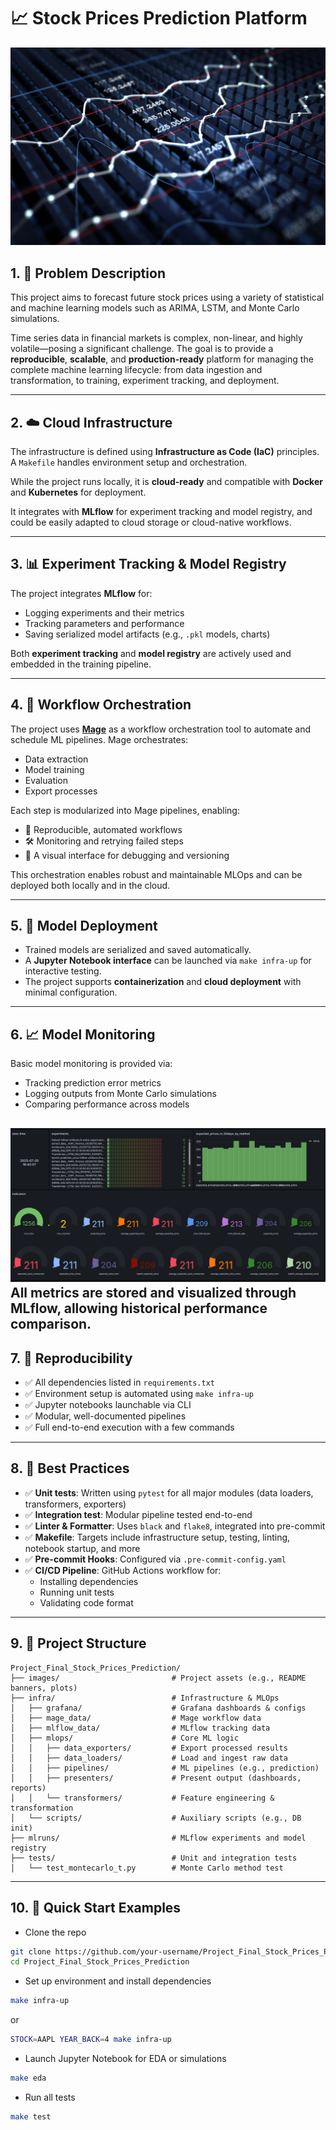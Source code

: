 # 📈 Stock Prices Prediction Platform
![Stock Prediction Banner](./images/stockprices.jpg)
## 1. 🧩 Problem Description

This project aims to forecast future stock prices using a variety of statistical and machine learning models such as ARIMA, LSTM, and Monte Carlo simulations.

Time series data in financial markets is complex, non-linear, and highly volatile—posing a significant challenge.
The goal is to provide a **reproducible**, **scalable**, and **production-ready** platform for managing the complete machine learning lifecycle: from data ingestion and transformation, to training, experiment tracking, and deployment.

---

## 2. ☁️ Cloud Infrastructure

The infrastructure is defined using **Infrastructure as Code (IaC)** principles. A `Makefile` handles environment setup and orchestration.

While the project runs locally, it is **cloud-ready** and compatible with **Docker** and **Kubernetes** for deployment.

It integrates with **MLflow** for experiment tracking and model registry, and could be easily adapted to cloud storage or cloud-native workflows.

---

## 3. 📊 Experiment Tracking & Model Registry

The project integrates **MLflow** for:

- Logging experiments and their metrics
- Tracking parameters and performance
- Saving serialized model artifacts (e.g., `.pkl` models, charts)

Both **experiment tracking** and **model registry** are actively used and embedded in the training pipeline.

---

## 4. 🔁 Workflow Orchestration

The project uses **[Mage](https://www.mage.ai/)** as a workflow orchestration tool to automate and schedule ML pipelines. Mage orchestrates:

- Data extraction
- Model training
- Evaluation
- Export processes

Each step is modularized into Mage pipelines, enabling:

- 🔄 Reproducible, automated workflows
- 🛠 Monitoring and retrying failed steps
- 🧩 A visual interface for debugging and versioning

This orchestration enables robust and maintainable MLOps and can be deployed both locally and in the cloud.

---

## 5. 🚀 Model Deployment

- Trained models are serialized and saved automatically.
- A **Jupyter Notebook interface** can be launched via `make infra-up` for interactive testing.
- The project supports **containerization** and **cloud deployment** with minimal configuration.

---

## 6. 📈 Model Monitoring

Basic model monitoring is provided via:

- Tracking prediction error metrics
- Logging outputs from Monte Carlo simulations
- Comparing performance across models

![Monitoring Banner](./images/dashboard.png)
All metrics are stored and visualized through **MLflow**, allowing historical performance comparison.
---

## 7. 🧪 Reproducibility

- ✅ All dependencies listed in `requirements.txt`
- ✅ Environment setup is automated using `make infra-up`
- ✅ Jupyter notebooks launchable via CLI
- ✅ Modular, well-documented pipelines
- ✅ Full end-to-end execution with a few commands

---

## 8. 🧠 Best Practices

- ✅ **Unit tests**: Written using `pytest` for all major modules (data loaders, transformers, exporters)
- ✅ **Integration test**: Modular pipeline tested end-to-end
- ✅ **Linter & Formatter**: Uses `black` and `flake8`, integrated into pre-commit
- ✅ **Makefile**: Targets include infrastructure setup, testing, linting, notebook startup, and more
- ✅ **Pre-commit Hooks**: Configured via `.pre-commit-config.yaml`
- ✅ **CI/CD Pipeline**: GitHub Actions workflow for:
  - Installing dependencies
  - Running unit tests
  - Validating code format

---
## 9. 📁 Project Structure
```plaintext
Project_Final_Stock_Prices_Prediction/
├── images/                         # Project assets (e.g., README banners, plots)
├── infra/                          # Infrastructure & MLOps
│   ├── grafana/                    # Grafana dashboards & configs
│   ├── mage_data/                  # Mage workflow data
│   ├── mlflow_data/                # MLflow tracking data
│   ├── mlops/                      # Core ML logic
│   │   ├── data_exporters/         # Export processed results
│   │   ├── data_loaders/           # Load and ingest raw data
│   │   ├── pipelines/              # ML pipelines (e.g., prediction)
│   │   ├── presenters/             # Present output (dashboards, reports)
│   │   └── transformers/           # Feature engineering & transformation
│   └── scripts/                    # Auxiliary scripts (e.g., DB init)
├── mlruns/                         # MLflow experiments and model registry
├── tests/                          # Unit and integration tests
│   └── test_montecarlo_t.py        # Monte Carlo method test
```
---
## 10. 🚀 Quick Start Examples
-  Clone the repo
```bash
git clone https://github.com/your-username/Project_Final_Stock_Prices_Prediction.git
cd Project_Final_Stock_Prices_Prediction
```
- Set up environment and install dependencies
```bash
make infra-up
```
or
```bash
STOCK=AAPL YEAR_BACK=4 make infra-up
```
- Launch Jupyter Notebook for EDA or simulations
```bash
make eda
```
- Run all tests
```bash
make test
```
